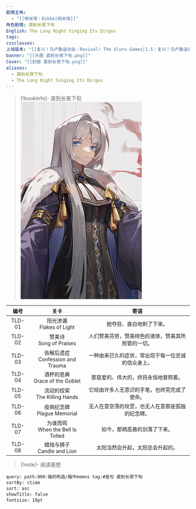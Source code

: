 ```yaml
---
剧情主角:
  - "[[帕米埃｜Dikke|帕米埃]]"
角色剧情: 直到长夜下旬
English: The Long Night Singing Its Dirges
tags: 
cssclasses: 
上线版本: "[[复兴！乌卢鲁运动会｜Revival! The Uluru Games|1.5｜复兴！乌卢鲁运动会]]"
banner: "[[头图 直到长夜下旬.png]]"
Cover: "[[封面 直到长夜下旬.png]]"
aliases:
  - 直到长夜下旬
  - The Long Night Singing Its Dirges
---
```

> [!bookinfo]- 直到长夜下旬
> ![封面 直到长夜下旬](assets/帕米埃·直到长夜下旬.assets/封面%20直到长夜下旬.png)
> 
|  编号  |                 关卡                 |                        寄语                        |
| :----: | :----------------------------------: | :------------------------------------------------: |
| TLD-01 |     阳光渗漏<br/>Flakes of Light     |              她夺目、直白地刺了下来。              |
| TLD-02 |      赞美诗<br/>Song of Praises      | 人们赞美芬劳，赞美绯色的液体，赞美其所照管的一切。 |
| TLD-03 | 告解后遗症<br/>Confession and Trauma | 一种由来已久的症状，常出现于每一位忠诚的信众身上。 |
| TLD-04 |  酒杯的恩典<br/>Grace of the Goblet  |        那慈爱的、伟大的，终将永恒地普照着。        |
| TLD-05 |   流动的绞架<br/>The Killing Hands   |    它经由许多人无意识的手笔，也终究完成了使命。    |
| TLD-06 |    疫病纪念碑<br/>Plague Memorial    |  无人在意空荡的坟茔，也无人在意那座孤独的纪念碑。  |
| TLD-07 | 为谁而鸣<br/>When the Bell Is Tolled |            如今，那柄高悬的剑落了下来。            |
| TLD-08 |    蜡烛与狮子<br/>Candle and Lion    |          太阳当然会升起，太阳总会升起的。          |

> [!note]- 阅读感想

~~~~note-gallery
query: path:000-箱的构造/箱中memos tag:#金句 直到长夜下旬
sortBy: ctime
sort: asc
showTitle: false
fontsize: 10pt
~~~~

